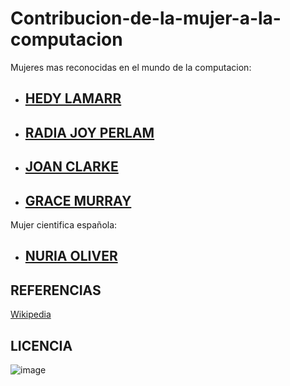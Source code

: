 # Contribucion-de-la-mujer-a-la-computacion
Mujeres mas reconocidas en el mundo de la computacion:
- ## [HEDY LAMARR](hedylamarr.md)
- ## [RADIA JOY PERLAM](radia.md)
- ## [JOAN CLARKE](joan.md)
- ## [GRACE MURRAY](grace.md)
Mujer cientifica española:
- ## [NURIA OLIVER](nuria.md)
## REFERENCIAS
[Wikipedia](https://es.wikipedia.org/wiki/Wikipedia:Portada)
## LICENCIA
![image](licencia.jpg)
